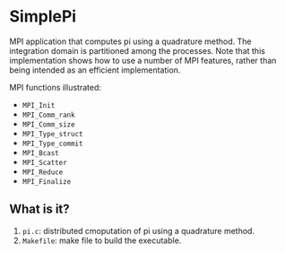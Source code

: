 # SimplePi
MPI application that computes pi using a quadrature method.  The
integration domain is partitioned among the processes.  Note that this
implementation shows how to use a number of MPI features, rather than
being intended as an efficient implementation.

MPI functions illustrated:
* `MPI_Init`
* `MPI_Comm_rank`
* `MPI_Comm_size`
* `MPI_Type_struct`
* `MPI_Type_commit`
* `MPI_Bcast`
* `MPI_Scatter`
* `MPI_Reduce`
* `MPI_Finalize`

## What is it?
1. `pi.c`: distributed cmoputation of pi using a quadrature method.
1. `Makefile`: make file to build the executable.
